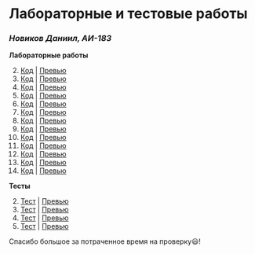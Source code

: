 # Лабораторные и тестовые работы
###  *Новиков Даниил, АИ-183*

**Лабораторные работы**

2. [Код](./lab2) | [Превью](./lab2/src/index.html)
3. [Код](./lab3) | [Превью](./lab3/src/index.html)
4. [Код](./lab4) | [Превью](./lab4/src/index.html)
5. [Код](./lab5) | [Превью](./lab5/src/index.html)
6. [Код](./lab6) | [Превью](./lab6/src/index.html)
7. [Код](./lab7) | [Превью](./lab7/src/index.html)
8. [Код](./lab8) | [Превью](./lab8/src/index.html)
9. [Код](./lab9) | [Превью](./lab9/src/index.html)
10. [Код](./lab10) | [Превью](./lab10/src/index.html)
11. [Код](./lab11) | [Превью](./lab11/src/index.html)
12. [Код](./lab12) | [Превью](./lab12/src/index.html)
13. [Код](./lab13) | [Превью](./lab13/src/index.html)
14. [Код](./lab14) | [Превью](./lab15/src/index.html)

**Тесты**

2. [Тест](./test2) | [Превью](./test2/src/index.html)
3. [Тест](./test3) | [Превью](./test3/src/index.html)
4. [Тест](./test4) | [Превью](./test4/src/index.html)
5. [Тест](./test5) | [Превью](./test5/src/index.html)

Спасибо большое за потраченное время на проверку😃!
